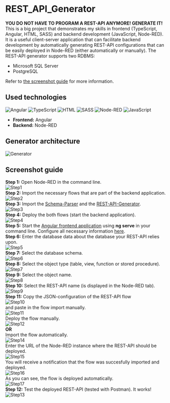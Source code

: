 # REST_API_Generator
**YOU DO NOT HAVE TO PROGRAM A REST-API ANYMORE! GENERATE IT!**
</br>
This is a big project that demonstrates my skills in frontend (TypeScript, Angular, HTML, SASS) and
backend development (JavaScript, Node-RED).
It is a useful client-server application that can facilitate backend development by
automatically generating REST-API configurations that can be easily deployed in Node-RED 
(either automatically or manually).
The REST-API generator supports two RDBMS: 
* Microsoft SQL Server
* PostgreSQL

Refer to [the screenshot guide](#screenshot-guide) for more information.

## Used technologies
![Angular](https://img.shields.io/badge/angular-%23eb4034?style=for-the-badge&logo=angular)
![TypeScript](https://shields.io/badge/TypeScript-3178C6?logo=TypeScript&logoColor=FFF&style=for-the-badge)
![HTML](https://img.shields.io/badge/html-%23d4b655?style=for-the-badge&logo=html5)
![SASS](https://img.shields.io/badge/sass-pink?style=for-the-badge&logo=sass)
![Node-RED](https://img.shields.io/badge/node--red-%23120201?style=for-the-badge&logo=node-red)
![JavaScript](https://img.shields.io/badge/javascript-yellow?style=for-the-badge&logo=javascript)

* **Frontend:** Angular
* **Backend:** Node-RED

## Generator architecture
![Generator](img/prototype_node_red_drawing.png)

## <a name="screenshot-guide"></a>Screenshot guide
**Step 1:** Open Node-RED in the command line.
</br>
![Step1](img/step1.png)
</br>
**Step 2:** Import the necessary flows that are part of the backend application.
</br>
![Step2](img/step2.png)
</br>
**Step 3:** Import the [Schema-Parser](./Node-RED-Flows/Schema_Parser_Flow/schema_parser.json)
and the [REST-API-Generator](./Node-RED-Flows/Config_Generator_Flow/config_generator_service.json).
</br>
![Step3](img/step3.png)
</br>
**Step 4:** Deploy the both flows (start the backend application).
</br>
![Step4](img/step4.png)
</br>
**Step 5:** Start the [Angular frontend application](./Frontend/prototype-frontend) using **ng serve** in your
command line. Configure all necessary information [here](./Frontend/prototype-frontend/src/app/configuration).
</br>
**Step 6:** Enter the database data about the database your REST-API relies upon.
</br>
![Step5](img/step5.png)
</br>
**Step 7:** Select the database schema.
</br>
![Step6](img/step6.png)
</br>
**Step 8:** Select the object type (table, view, function or stored procedure).
</br>
![Step7](img/step7.png)
</br>
**Step 9:** Select the object name.
</br>
![Step8](img/step8.png)
</br>
**Step 10:** Select the REST-API name (is displayed in the Node-RED tab).
</br>
![Step9](img/step9.png)
</br>
**Step 11:** Copy the JSON-configuration of the REST-API flow
</br>
![Step10](img/step10.png)
</br>
and paste in the flow import manually.
</br>
![Step11](img/step11.png)
</br>
Deploy the flow manually.
</br>
![Step12](img/step12.png)
</br>
**OR**
</br>
Import the flow automatically.
</br>
![Step14](img/step14.png)
</br>
Enter the URL of the Node-RED instance where the REST-API should be deployed.
</br>
![Step15](img/step15.png)
</br>
You will receive a notification that the flow was succesfully imported and deployed.
</br>
![Step16](img/step16.png)
</br>
As you can see, the flow is deployed automatically.
</br>
![Step17](img/step17.png)
</br>
**Step 12:** Test the deployed REST-API (tested with Postman). It works!
</br>
![Step13](img/step13.png)